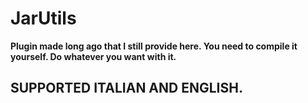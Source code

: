 # JarUtils
**Plugin made long ago that I still provide here. You need to compile it yourself. Do whatever you want with it.**
## SUPPORTED ITALIAN AND ENGLISH.
